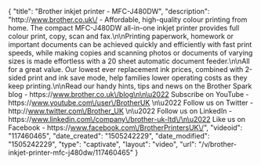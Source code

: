 {
    "title": "Brother inkjet printer - MFC-J480DW",
    "description": "http:\/\/www.brother.co.uk\/ - Affordable, high-quality colour printing from home. The compact MFC-J480DW all-in-one inkjet printer provides full colour print, copy, scan and fax.\n\nPrinting paperwork, homework or important documents can be achieved quickly and efficiently with fast print speeds, while making copies and scanning photos or documents of varying sizes is made effortless with a 20 sheet automatic document feeder.\n\nAll for a great value. Our lowest ever replacement ink prices, combined with 2-sided print and ink save mode, help families lower operating costs as they keep printing.\n\nRead our handy hints, tips and news on the Brother Spark blog - https:\/\/www.brother.co.uk\/blog\n\n\u2022 Subscribe on YouTube - https:\/\/www.youtube.com\/user\/BrotherUK \n\u2022 Follow us on Twitter - http:\/\/www.twitter.com\/Brother_UK \n\u2022 Follow us on LinkedIn - https:\/\/www.linkedin.com\/company\/brother-uk-ltd\/\n\u2022 Like us on Facebook - https:\/\/www.facebook.com\/BrotherPrintersUK\/",
    "videoid": "117460465",
    "date_created": "1505242229",
    "date_modified": "1505242229",
    "type": "captivate",
    "layout": "video",
    "url": "\/v\/brother-inkjet-printer-mfc-j480dw\/117460465"
}